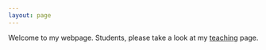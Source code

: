 ```yaml
---
layout: page
---
```


Welcome to my webpage.  Students, please take a look at my
[teaching](/teaching) page.
